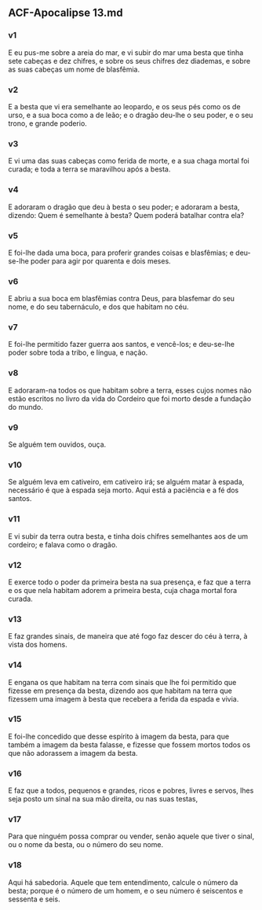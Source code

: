 ## ACF-Apocalipse 13.md
### v1
 E eu pus-me sobre a areia do mar, e vi subir do mar uma besta que tinha sete cabeças e dez chifres, e sobre os seus chifres dez diademas, e sobre as suas cabeças um nome de blasfêmia.
### v2
 E a besta que vi era semelhante ao leopardo, e os seus pés como os de urso, e a sua boca como a de leão; e o dragão deu-lhe o seu poder, e o seu trono, e grande poderio.
### v3
 E vi uma das suas cabeças como ferida de morte, e a sua chaga mortal foi curada; e toda a terra se maravilhou após a besta.
### v4
 E adoraram o dragão que deu à besta o seu poder; e adoraram a besta, dizendo: Quem é semelhante à besta? Quem poderá batalhar contra ela?
### v5
 E foi-lhe dada uma boca, para proferir grandes coisas e blasfêmias; e deu-se-lhe poder para agir por quarenta e dois meses.
### v6
 E abriu a sua boca em blasfêmias contra Deus, para blasfemar do seu nome, e do seu tabernáculo, e dos que habitam no céu.
### v7
 E foi-lhe permitido fazer guerra aos santos, e vencê-los; e deu-se-lhe poder sobre toda a tribo, e língua, e nação.
### v8
 E adoraram-na todos os que habitam sobre a terra, esses cujos nomes não estão escritos no livro da vida do Cordeiro que foi morto desde a fundação do mundo.
### v9
 Se alguém tem ouvidos, ouça.
### v10
 Se alguém leva em cativeiro, em cativeiro irá; se alguém matar à espada, necessário é que à espada seja morto. Aqui está a paciência e a fé dos santos.
### v11
 E vi subir da terra outra besta, e tinha dois chifres semelhantes aos de um cordeiro; e falava como o dragão.
### v12
 E exerce todo o poder da primeira besta na sua presença, e faz que a terra e os que nela habitam adorem a primeira besta, cuja chaga mortal fora curada.
### v13
 E faz grandes sinais, de maneira que até fogo faz descer do céu à terra, à vista dos homens.
### v14
 E engana os que habitam na terra com sinais que lhe foi permitido que fizesse em presença da besta, dizendo aos que habitam na terra que fizessem uma imagem à besta que recebera a ferida da espada e vivia.
### v15
 E foi-lhe concedido que desse espírito à imagem da besta, para que também a imagem da besta falasse, e fizesse que fossem mortos todos os que não adorassem a imagem da besta.
### v16
 E faz que a todos, pequenos e grandes, ricos e pobres, livres e servos, lhes seja posto um sinal na sua mão direita, ou nas suas testas,
### v17
 Para que ninguém possa comprar ou vender, senão aquele que tiver o sinal, ou o nome da besta, ou o número do seu nome.
### v18
 Aqui há sabedoria. Aquele que tem entendimento, calcule o número da besta; porque é o número de um homem, e o seu número é seiscentos e sessenta e seis.
